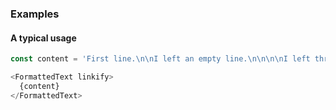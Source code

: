 ### Examples

#### A typical usage
```js
const content = 'First line.\n\nI left an empty line.\n\n\n\nI left three empty lines.\nThis line comes after a single "\\n"\n\nhttps://google.com';

<FormattedText linkify>
  {content}
</FormattedText>
```
